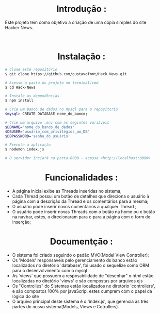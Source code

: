 <h1 align="center"> Introdução : </h1>
<p>Este projeto tem como objetivo a criação de uma cópia simples do site Hacker News. </p>
<br/>
<h1 align="center"> Instalação : </h1>


```bash
# Clone este repositório
$ git clone https://github.com/gustavofont/Hack_News.git

# Acesse a pasta do projeto no terminal/cmd
$ cd Hack-News

# Instale as dependências
$ npm install

# Crie um Banco de dados no mysql para o repositorio
$mysql> CREATE DATABASE nome_do_banco;

# Crie um arquivo .env com as segintes variáveis
$DBNAME='nome_do_bando_de_dados'
$DBUSER='usuário_com_privilégios_ao_DB'
$DBPASSWORD='senha_do_usuário'

# Execute a aplicação 
$ nodemon index.js

# O servidor inciará na porta:8080 - acesse <http://localhost:8080>
```
<h1 align="center"> Funcionalidades : </h1>

* A página inicial exibe as Threads inseridas no sistema;
* Cada Thread possui um botão de detalhes que direciona o usuário à página com a descrição da Thread e os comentários para a mesma;
* O usuário pode inserir novos comentarios a qualquer Thread ;
* O usuário pode inserir novas Threads com o botão na home ou o botão na navbar, estes, o direcionaram para o para a página com o form de inserção;

<h1 align="center"> Documentção : </h1>

* O sistema foi criado seguindo o padão MVC(Model View Controller);
* Os 'Models' responsáveis pelo gerenciamento do banco estão localizados no diretório 'database', foi usado o sequelize como ORM para o desenvolvimento com o mysql
* As 'views' que possuem a resposabilidade de "desenhar" o html estão localizadas no diretório 'views' e são compostas por arquivos ejs
* Os "Controlles" do Sistemas estão localizados no diretório 'controllers', e são compostos 100% por javaScrip, estes cumprem com o papel da lógica do site
* O arquivo principal deste sistema é o 'index.js', que gerencia as três partes do nosso sistema(Models, Views e Cotrollers).


